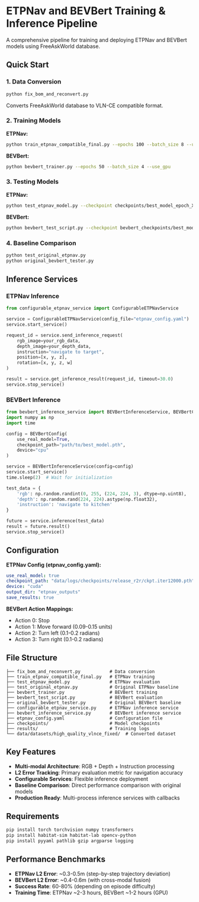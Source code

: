 # ETPNav and BEVBert Training & Inference Pipeline

A comprehensive pipeline for training and deploying ETPNav and BEVBert models using FreeAskWorld database.

## Quick Start

### 1. Data Conversion
```bash
python fix_bom_and_reconvert.py
```
Converts FreeAskWorld database to VLN-CE compatible format.

### 2. Training Models

**ETPNav:**
```bash
python train_etpnav_compatible_final.py --epochs 100 --batch_size 8 --use_gpu
```

**BEVBert:**
```bash
python bevbert_trainer.py --epochs 50 --batch_size 4 --use_gpu
```

### 3. Testing Models

**ETPNav:**
```bash
python test_etpnav_model.py --checkpoint checkpoints/best_model_epoch_X.pth
```

**BEVBert:**
```bash
python bevbert_test_script.py --checkpoint bevbert_checkpoints/best_model.pth
```

### 4. Baseline Comparison
```bash
python test_original_etpnav.py
python original_bevbert_tester.py
```

## Inference Services

### ETPNav Inference
```python
from configurable_etpnav_service import ConfigurableETPNavService

service = ConfigurableETPNavService(config_file="etpnav_config.yaml")
service.start_service()

request_id = service.send_inference_request(
    rgb_image=your_rgb_data,
    depth_image=your_depth_data,
    instruction="navigate to target",
    position=[x, y, z],
    rotation=[x, y, z, w]
)

result = service.get_inference_result(request_id, timeout=30.0)
service.stop_service()
```

### BEVBert Inference
```python
from bevbert_inference_service import BEVBertInferenceService, BEVBertConfig
import numpy as np
import time

config = BEVBertConfig(
    use_real_model=True,
    checkpoint_path="path/to/best_model.pth",
    device="cpu"
)

service = BEVBertInferenceService(config=config)
service.start_service()
time.sleep(2)  # Wait for initialization

test_data = {
    'rgb': np.random.randint(0, 255, (224, 224, 3), dtype=np.uint8),
    'depth': np.random.rand(224, 224).astype(np.float32),
    'instruction': 'navigate to kitchen'
}

future = service.inference(test_data)
result = future.result()
service.stop_service()
```

## Configuration

**ETPNav Config (etpnav_config.yaml):**
```yaml
use_real_model: true
checkpoint_path: "data/logs/checkpoints/release_r2r/ckpt.iter12000.pth"
device: "cuda"
output_dir: "etpnav_outputs"
save_results: true
```

**BEVBert Action Mappings:**
- Action 0: Stop
- Action 1: Move forward (0.09-0.15 units)
- Action 2: Turn left (0.1-0.2 radians)
- Action 3: Turn right (0.1-0.2 radians)

## File Structure
```
├── fix_bom_and_reconvert.py           # Data conversion
├── train_etpnav_compatible_final.py   # ETPNav training
├── test_etpnav_model.py               # ETPNav evaluation
├── test_original_etpnav.py            # Original ETPNav baseline
├── bevbert_trainer.py                 # BEVBert training
├── bevbert_test_script.py             # BEVBert evaluation
├── original_bevbert_tester.py         # Original BEVBert baseline
├── configurable_etpnav_service.py     # ETPNav inference service
├── bevbert_inference_service.py       # BEVBert inference service
├── etpnav_config.yaml                 # Configuration file
├── checkpoints/                       # Model checkpoints
├── results/                           # Training logs
└── data/datasets/high_quality_vlnce_fixed/  # Converted dataset
```

## Key Features

- **Multi-modal Architecture**: RGB + Depth + Instruction processing
- **L2 Error Tracking**: Primary evaluation metric for navigation accuracy
- **Configurable Services**: Flexible inference deployment
- **Baseline Comparison**: Direct performance comparison with original models
- **Production Ready**: Multi-process inference services with callbacks

## Requirements
```bash
pip install torch torchvision numpy transformers
pip install habitat-sim habitat-lab opencv-python
pip install pyyaml pathlib gzip argparse logging
```

## Performance Benchmarks
- **ETPNav L2 Error**: ~0.3-0.5m (step-by-step trajectory deviation)
- **BEVBert L2 Error**: ~0.4-0.6m (with cross-modal fusion)
- **Success Rate**: 60-80% (depending on episode difficulty)
- **Training Time**: ETPNav ~2-3 hours, BEVBert ~1-2 hours (GPU)